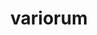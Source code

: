 ---
title: "variorum"
layout: cache
categories: [package, develop]
meta: {"compilers": ["gcc@=11.4.0", "oneapi@=2024.2.1"], "num_specs": 14, "num_specs_by_stack": {"e4s": 6, "e4s-oneapi": 6, "root": 14}, "oss": ["ubuntu22.04"], "platforms": ["linux"], "stacks": ["e4s", "e4s-oneapi", "root"], "targets": ["x86_64_v3"], "versions": ["0.8.0"]}
spec_details: [{"compiler": "gcc@=11.4.0", "hash": "3nqrd5dxvbkc7zevtm4sg5y5i227s4hi", "os": "ubuntu22.04", "platform": "linux", "size": "-", "stacks": ["e4s", "root"], "target": "x86_64_v3", "variants": ["build_system=cmake", "build_type=Release", "~docs", "generator=make", "~ipo", "+shared"], "versions": ["0.8.0"]}, {"compiler": "gcc@=11.4.0", "hash": "5wugynbspouil3bu6mk7tu3cd2visy7o", "os": "ubuntu22.04", "platform": "linux", "size": "-", "stacks": ["root"], "target": "x86_64_v3", "variants": ["build_system=cmake", "build_type=Release", "~docs", "generator=make", "~ipo", "+shared"], "versions": ["0.8.0"]}, {"compiler": "oneapi@=2024.2.1", "hash": "7l5mefgjvz42fwakowiiiru5lpalmiqj", "os": "ubuntu22.04", "platform": "linux", "size": "-", "stacks": ["root"], "target": "x86_64_v3", "variants": ["build_system=cmake", "build_type=Release", "~docs", "generator=make", "~ipo", "+shared"], "versions": ["0.8.0"]}, {"compiler": "gcc@=11.4.0", "hash": "a3ydkzmh34cdiubcfdodezgcstm4twzm", "os": "ubuntu22.04", "platform": "linux", "size": "-", "stacks": ["e4s", "root"], "target": "x86_64_v3", "variants": ["build_system=cmake", "build_type=Release", "~docs", "generator=make", "~ipo", "+shared"], "versions": ["0.8.0"]}, {"compiler": "oneapi@=2024.2.1", "hash": "gchw5qknzp3geyvzvb3ge3lf4lc6ycep", "os": "ubuntu22.04", "platform": "linux", "size": "-", "stacks": ["e4s-oneapi", "root"], "target": "x86_64_v3", "variants": ["build_system=cmake", "build_type=Release", "~docs", "generator=make", "~ipo", "+shared"], "versions": ["0.8.0"]}, {"compiler": "gcc@=11.4.0", "hash": "irdvxubo5kbikye7ycg5f7ywrbylgztx", "os": "ubuntu22.04", "platform": "linux", "size": "-", "stacks": ["e4s", "root"], "target": "x86_64_v3", "variants": ["build_system=cmake", "build_type=Release", "~docs", "generator=make", "~ipo", "+shared"], "versions": ["0.8.0"]}, {"compiler": "gcc@=11.4.0", "hash": "kdlvtqxlhxqcrm34uwz4t3ggv25cdiv4", "os": "ubuntu22.04", "platform": "linux", "size": "-", "stacks": ["e4s", "root"], "target": "x86_64_v3", "variants": ["build_system=cmake", "build_type=Release", "~docs", "generator=make", "~ipo", "+shared"], "versions": ["0.8.0"]}, {"compiler": "oneapi@=2024.2.1", "hash": "mkharc6hsbd76cafp7keidky6nti5pgo", "os": "ubuntu22.04", "platform": "linux", "size": "-", "stacks": ["e4s-oneapi", "root"], "target": "x86_64_v3", "variants": ["build_system=cmake", "build_type=Release", "~docs", "generator=make", "~ipo", "+shared"], "versions": ["0.8.0"]}, {"compiler": "oneapi@=2024.2.1", "hash": "osguxjurlorhb2ubwjgnnejcbgioy3jb", "os": "ubuntu22.04", "platform": "linux", "size": "-", "stacks": ["e4s-oneapi", "root"], "target": "x86_64_v3", "variants": ["build_system=cmake", "build_type=Release", "~docs", "generator=make", "~ipo", "+shared"], "versions": ["0.8.0"]}, {"compiler": "oneapi@=2024.2.1", "hash": "q3ucaggybidhopwofvpkbwiqgt5gdnfk", "os": "ubuntu22.04", "platform": "linux", "size": "-", "stacks": ["e4s-oneapi", "root"], "target": "x86_64_v3", "variants": ["build_system=cmake", "build_type=Release", "~docs", "generator=make", "~ipo", "+shared"], "versions": ["0.8.0"]}, {"compiler": "gcc@=11.4.0", "hash": "rqwjlhs3xoqlke5netuh3y4rzfiv5c4d", "os": "ubuntu22.04", "platform": "linux", "size": "-", "stacks": ["e4s", "root"], "target": "x86_64_v3", "variants": ["build_system=cmake", "build_type=Release", "~docs", "generator=make", "~ipo", "+shared"], "versions": ["0.8.0"]}, {"compiler": "oneapi@=2024.2.1", "hash": "waw2kfuofdinixercihtdfhtmu3crdmy", "os": "ubuntu22.04", "platform": "linux", "size": "-", "stacks": ["e4s-oneapi", "root"], "target": "x86_64_v3", "variants": ["build_system=cmake", "build_type=Release", "~docs", "generator=make", "~ipo", "+shared"], "versions": ["0.8.0"]}, {"compiler": "gcc@=11.4.0", "hash": "y7icrqdkihskdqxsmbaq23najdtc33pg", "os": "ubuntu22.04", "platform": "linux", "size": "-", "stacks": ["e4s", "root"], "target": "x86_64_v3", "variants": ["build_system=cmake", "build_type=Release", "~docs", "generator=make", "~ipo", "+shared"], "versions": ["0.8.0"]}, {"compiler": "oneapi@=2024.2.1", "hash": "yoevoyfykoza7jadrf7lvdhayp5hty3a", "os": "ubuntu22.04", "platform": "linux", "size": "-", "stacks": ["e4s-oneapi", "root"], "target": "x86_64_v3", "variants": ["build_system=cmake", "build_type=Release", "~docs", "generator=make", "~ipo", "+shared"], "versions": ["0.8.0"]}]
---